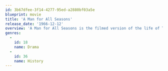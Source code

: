 ```yaml
---
id: 3b67dfee-3f14-4277-95ed-a2880bf03a5e
blueprint: movie
title: 'A Man for All Seasons'
release_date: '1966-12-12'
overview: 'A Man for All Seasons is the filmed version of the life of Thomas More. An English man comes to Sir Thomas More to ask if he can divorce his wife since King Henry VIII has made it illegal. Sir Thomas More stands up in opposition to the King even though he knows he’s risking his own life. An award winning film from 1966.'
genres:
  -
    id: 18
    name: Drama
  -
    id: 36
    name: History
---
```

